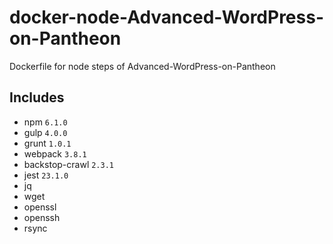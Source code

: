 # docker-node-Advanced-WordPress-on-Pantheon
Dockerfile for node steps of Advanced-WordPress-on-Pantheon

## Includes

* npm `6.1.0`
* gulp `4.0.0`
* grunt `1.0.1`
* webpack `3.8.1`
* backstop-crawl `2.3.1`
* jest `23.1.0`
* jq
* wget
* openssl
* openssh
* rsync
